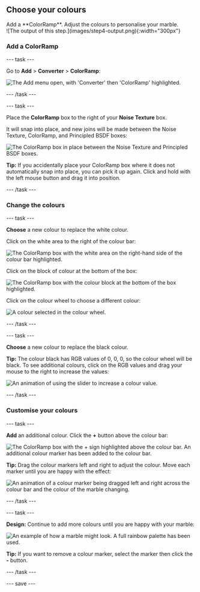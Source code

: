## Choose your colours

<div style="display: flex; flex-wrap: wrap">
<div style="flex-basis: 200px; flex-grow: 1; margin-right: 15px;">
Add a **ColorRamp**. Adjust the colours to personalise your marble.
</div>
<div>
![The output of this step.](images/step4-output.png){:width="300px"}
</div>
</div>

### Add a ColorRamp

--- task ---

Go to **Add** > **Converter** > **ColorRamp**:

![The Add menu open, with 'Converter' then 'ColorRamp' highlighted.](images/add-color-ramp.png)

--- /task ---

--- task ---

Place the **ColorRamp** box to the right of your **Noise Texture** box.

It will snap into place, and new joins will be made between the Noise Texture, ColorRamp, and Principled BSDF boxes:

![The ColorRamp box in place between the Noise Texture and Principled BSDF boxes.](images/color-ramp.png)

**Tip:** If you accidentally place your ColorRamp box where it does not automatically snap into place, you can pick it up again. Click and hold with the left mouse button and drag it into position.

--- /task ---

### Change the colours

--- task ---

**Choose** a new colour to replace the white colour.

Click on the white area to the right of the colour bar:

![The ColorRamp box with the white area on the right-hand side of the colour bar highlighted.](images/white.png)

Click on the block of colour at the bottom of the box:

![The ColorRamp box with the colour block at the bottom of the box highlighted.](images/colour-block.png)

Click on the colour wheel to choose a different colour:

![A colour selected in the colour wheel.](images/colour-wheel.png)

--- /task ---

--- task ---

**Choose** a new colour to replace the black colour.

**Tip:** The colour black has RGB values of 0, 0, 0, so the colour wheel will be black. To see additional colours, click on the RGB values and drag your mouse to the right to increase the values:

![An animation of using the slider to increase a colour value.](images/rgb-sliders.gif)

--- /task ---

### Customise your colours

--- task ---

**Add** an additional colour. Click the **+** button above the colour bar:

![The ColorRamp box with the + sign highlighted above the colour bar. An additional colour marker has been added to the colour bar.](images/colour-add.png)

**Tip:** Drag the colour markers left and right to adjust the colour. Move each marker until you are happy with the effect:

![An animation of a colour marker being dragged left and right across the colour bar and the colour of the marble changing.](images/paint-pots.gif)

--- /task ---

--- task ---

**Design:** Continue to add more colours until you are happy with your marble:

![An example of how a marble might look. A full rainbow palette has been used.](images/step4-output.png)

**Tip:** If you want to remove a colour marker, select the marker then click the **-** button.

--- /task ---

--- save ---